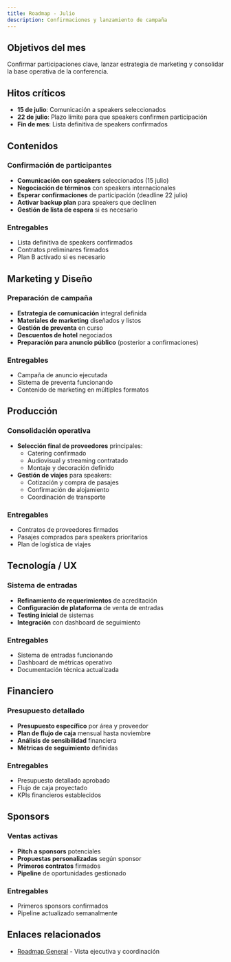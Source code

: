 ```yaml
---
title: Roadmap - Julio
description: Confirmaciones y lanzamiento de campaña
---
```


## Objetivos del mes
Confirmar participaciones clave, lanzar estrategia de marketing y consolidar la base operativa de la conferencia.

## Hitos críticos
- **15 de julio**: Comunicación a speakers seleccionados
- **22 de julio**: Plazo límite para que speakers confirmen participación
- **Fin de mes**: Lista definitiva de speakers confirmados

## Contenidos

### Confirmación de participantes
- **Comunicación con speakers** seleccionados (15 julio)
- **Negociación de términos** con speakers internacionales
- **Esperar confirmaciones** de participación (deadline 22 julio)
- **Activar backup plan** para speakers que declinen
- **Gestión de lista de espera** si es necesario

### Entregables
- Lista definitiva de speakers confirmados
- Contratos preliminares firmados
- Plan B activado si es necesario

## Marketing y Diseño

### Preparación de campaña
- **Estrategia de comunicación** integral definida
- **Materiales de marketing** diseñados y listos
- **Gestión de preventa** en curso
- **Descuentos de hotel** negociados
- **Preparación para anuncio público** (posterior a confirmaciones)

### Entregables
- Campaña de anuncio ejecutada
- Sistema de preventa funcionando
- Contenido de marketing en múltiples formatos

## Producción

### Consolidación operativa
- **Selección final de proveedores** principales:
  - Catering confirmado
  - Audiovisual y streaming contratado
  - Montaje y decoración definido
- **Gestión de viajes** para speakers:
  - Cotización y compra de pasajes
  - Confirmación de alojamiento
  - Coordinación de transporte

### Entregables
- Contratos de proveedores firmados
- Pasajes comprados para speakers prioritarios
- Plan de logística de viajes

## Tecnología / UX

### Sistema de entradas
- **Refinamiento de requerimientos** de acreditación
- **Configuración de plataforma** de venta de entradas
- **Testing inicial** de sistemas
- **Integración** con dashboard de seguimiento

### Entregables
- Sistema de entradas funcionando
- Dashboard de métricas operativo
- Documentación técnica actualizada

## Financiero

### Presupuesto detallado
- **Presupuesto específico** por área y proveedor
- **Plan de flujo de caja** mensual hasta noviembre
- **Análisis de sensibilidad** financiera
- **Métricas de seguimiento** definidas

### Entregables
- Presupuesto detallado aprobado
- Flujo de caja proyectado
- KPIs financieros establecidos

## Sponsors

### Ventas activas
- **Pitch a sponsors** potenciales
- **Propuestas personalizadas** según sponsor
- **Primeros contratos** firmados
- **Pipeline** de oportunidades gestionado

### Entregables
- Primeros sponsors confirmados
- Pipeline actualizado semanalmente

## Enlaces relacionados
- [Roadmap General](/planificacion/roadmap) - Vista ejecutiva y coordinación